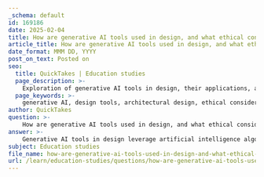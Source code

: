 ```yaml
---
_schema: default
id: 169186
date: 2025-02-04
title: How are generative AI tools used in design, and what ethical considerations are associated with their use?
article_title: How are generative AI tools used in design, and what ethical considerations are associated with their use?
date_format: MMM DD, YYYY
post_on_text: Posted on
seo:
  title: QuickTakes | Education studies
  page_description: >-
    Exploration of generative AI tools in design, their applications, and the ethical considerations involved in their use across fields like architecture and product design.
  page_keywords: >-
    generative AI, design tools, architectural design, ethical considerations, design generation, performance optimization, customization, rapid prototyping, academic integrity, transparency, bias, fairness, intellectual property, employment impact
author: QuickTakes
question: >-
    How are generative AI tools used in design, and what ethical considerations are associated with their use?
answer: >-
    Generative AI tools in design leverage artificial intelligence algorithms to enhance the design process by generating multiple design options, optimizing layouts, and analyzing performance metrics based on user-defined parameters. For instance, architects can utilize generative design software to explore various building forms that maximize natural light and minimize energy consumption, leading to innovative and efficient architectural solutions.\n\n### Applications of Generative AI in Design\n1. **Design Generation**: These tools can create a wide array of design alternatives quickly, allowing designers to explore unconventional forms and configurations that they might not have considered.\n2. **Performance Optimization**: Generative AI can analyze various performance metrics, such as energy efficiency, structural integrity, and material usage, helping designers make informed decisions that align with sustainability goals.\n3. **Customization**: AI tools can tailor designs to specific user needs or environmental conditions, enhancing the relevance and functionality of the final product.\n4. **Rapid Prototyping**: By generating multiple iterations of a design, these tools facilitate faster prototyping and testing, which can significantly reduce the time and cost associated with the design process.\n\n### Ethical Considerations\nThe use of generative AI tools in design raises several ethical considerations:\n\n1. **Academic Integrity**: There are guidelines that emphasize the importance of original work and proper attribution of sources when using AI tools in academic settings. This ensures that the contributions of human designers are recognized and that the integrity of academic work is maintained.\n   \n2. **Transparency**: It is crucial for designers to be transparent about the use of AI in their work. This includes disclosing how AI tools influenced the design process and the extent of their contribution to the final outcome.\n\n3. **Bias and Fairness**: AI algorithms can inadvertently perpetuate biases present in the data they are trained on. Designers must be vigilant in ensuring that the outputs of generative AI tools do not reinforce existing inequalities or exclude certain user groups.\n\n4. **Intellectual Property**: The question of ownership arises when designs are generated by AI. It is essential to establish clear guidelines regarding who holds the rights to AI-generated designs and how they can be used.\n\n5. **Impact on Employment**: The increasing reliance on AI tools may lead to concerns about job displacement within the design profession. It is important to consider how these tools can augment human creativity rather than replace it.\n\nIn conclusion, while generative AI tools offer significant advantages in the design process, it is imperative to navigate the associated ethical considerations carefully to ensure responsible and equitable use in the field of architecture and design.
subject: Education studies
file_name: how-are-generative-ai-tools-used-in-design-and-what-ethical-considerations-are-associated-with-their-use.md
url: /learn/education-studies/questions/how-are-generative-ai-tools-used-in-design-and-what-ethical-considerations-are-associated-with-their-use
---
```


&nbsp;